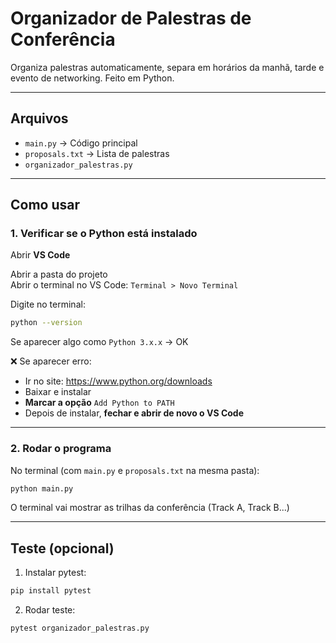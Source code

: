 # Organizador de Palestras de Conferência

Organiza palestras automaticamente, separa em horários da manhã, tarde e evento de networking. Feito em Python.

---

##  Arquivos

- `main.py` → Código principal
- `proposals.txt` → Lista de palestras
- `organizador_palestras.py`

---

## Como usar 

### 1. Verificar se o Python está instalado

 Abrir **VS Code**

 Abrir a pasta do projeto  
 Abrir o terminal no VS Code: `Terminal > Novo Terminal`

Digite no terminal:

```bash
python --version
```

Se aparecer algo como `Python 3.x.x` → OK

❌ Se aparecer erro:
- Ir no site: https://www.python.org/downloads
- Baixar e instalar
- **Marcar a opção** `Add Python to PATH`
- Depois de instalar, **fechar e abrir de novo o VS Code**

---

### 2. Rodar o programa

No terminal (com `main.py` e `proposals.txt` na mesma pasta):

```bash
python main.py
```

O terminal vai mostrar as trilhas da conferência (Track A, Track B...)

---

## Teste (opcional)

1. Instalar pytest:

```bash
pip install pytest
```

2. Rodar teste:

```bash
pytest organizador_palestras.py
```
